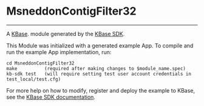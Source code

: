 
# MsneddonContigFilter32
---

A  [KBase](https://kbase.us). module generated by the [KBase SDK](https://github.com/kbase/kb_sdk).


This Module was initialized with a generated example App.  To compile and run the
example App implementation, run:

    cd MsneddonContigFilter32
    make          (required after making changes to $module_name.spec)
    kb-sdk test   (will require setting test user account credentials in test_local/test.cfg)

For more help on how to modify, register and deploy the example to KBase, see the
[KBase SDK documentation](https://github.com/kbase/kb_sdk).

